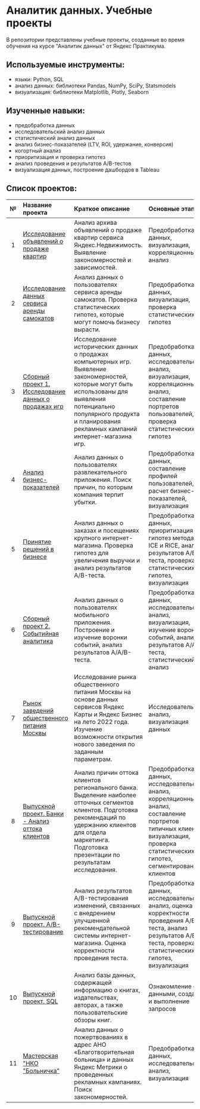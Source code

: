 # Аналитик данных. Учебные проекты
В репозитории представлены учебные проекты, созданные во время обучения на курсе "Аналитик данных" от Яндекс Практикума.  

## Используемые инструменты:
- языки: Python, SQL
- анализ данных: библиотеки Pandas, NumPy, SciPy, Statsmodels
- визуализация: библиотеки Matplotlib, Plotly, Seaborn

## Изученные навыки:
- предобработка данных
- исследовательский анализ данных
- статистический анализ данных
- анализ бизнес-показателей (LTV, ROI, удержание, конверсия)
- когортный анализ
- приоритизация и проверка гипотез
- анализ проведения и результатов A/B-тестов
- визуализация данных, построение дашбордов в Tableau

## Список проектов:

| №	| Название проекта   	| Краткое описание 	| Основные этапы  	| Используемые инструменты   	|
|:---:	|:---	|:---	|:---	|:---:	|
|1   	|[Исследование объявлений о продаже квартир]()  	| Анализ архива объявлений о продаже квартир сервиса Яндекс.Недвижимость. Выявление закономерностей и зависимостей.   	| Предобработка данных, визуализация, корреляционный анализ 	| `pandas` `matplotlib` 	|
|2   	|[Исследование данных сервиса аренды самокатов]()   	| Анализ данных о пользователях сервиса аренды самокатов. Проверка статистических гипотез, которые могут помочь бизнесу вырасти.  	| Предобработка данных, визуализация, проверка статистических гипотез  	|  `pandas` `matplotlib` `scipy.stats` `numpy` 	|
|3   	| [Сборный проект 1. Исследование данных о продажах игр]()  	|Исследование исторических данных о продажах компьютерных игр. Выявление закономерностей, которые могут быть использованы для выявления потенциально популярного продукта и планирования рекламных кампаний интернет-магазина игр.   	| Предобработка данных, исследовательский анализ, визуализация, корреляционный анализ, составление портретов пользователей, проверка статистических гипотез|`pandas` `matplotlib` `scipy.stats` `numpy`|
|4   	|[Анализ бизнес-показателей]() 	| Анализ данных о пользователях развлекательного приложения. Поиск причин, по которым компания терпит убытки.  	| Предобработка данных, составление профилей пользователей, расчет бизнес-показателей, визуализация  	| `pandas` `matplotlib` `numpy`   	|
|5   	| [Принятие решений в бизнесе]()  	|Анализ данных о заказах и посещениях крупного интернет-магазина. Проверка гипотез для увеличения выручки и анализ результатов A/B-теста.| Предобработка данных, приоритизация гипотез методами ICE и RICE, анализ результатов A/B-теста, проверка статистических гипотез, визуализация 	| `pandas` `matplotlib` `scipy.stats` `numpy`  	|
|6   	|[Сборный проект 2. Событийная аналитика]()| Анализ данных о пользователях мобильного приложения. Построение и изучение воронки событий, анализ результатов A/A/B-теста.  	| Предобработка данных, исследовательский анализ, визуализация, изучение воронки событий, анализ результатов A/A/B-теста, статистический анализ| `pandas` `matplotlib` `plotly` `scipy.stats` `numpy`|
|7   	|[Рынок заведений общественного питания Москвы]()|Исследование рынка общественного питания Москвы на основе данных сервисов Яндекс Карты и Яндекс Бизнес на лето 2022 года. Изучение возможности открытия нового заведения по заданным параметрам.| Исследовательский анализ, визуализация данных|`pandas` `numpy` `matplotlib` `plotly` `seaborn` `json` `folium` `missingno`|
|8   	|[Выпускной проект. Банки - Анализ оттока клиентов]()   	|Анализ причин оттока клиентов регионального банка. Выделение наиболее отточных сегментов клиентов. Подготовка рекомендаций по удержанию клиентов для отдела маркетинга. Подготовка презентации по результатам исследования.  	| Предобработка данных, исследовательский анализ, корреляционный анализ, составление портретов типичных клиентов, визуализация, проверка статистических гипотез, сегментирование клиентов|`pandas` `numpy` `matplotlib` `plotly` `seaborn` `scipy.stats` `missingno`|
|9   	|[Выпускной проект. A/B-тестирование]()|Анализ результатов A/B-тестирования изменений, связанных с внедрением улучшенной рекомендательной системы интернет-магазина. Оценка корректности проведения теста.| Предобработка данных, исследовательский  анализ, оценка корректности проведения А/В-теста, анализ результатов A/B-теста, проверка статистических гипотез, визуализация|`pandas` `numpy` `matplotlib` `plotly` `seaborn` `scipy.stats` `statsmodels` `missingno`|
|10   	|[Выпускной проект. SQL]()|Анализ базы данных, содержащей информацию о книгах, издательствах, авторах, а также пользовательские обзоры книг.| Ознакомление с данными, создание и выполнение запросов 	|  `pandas` `sqlalchemy` 	|
|11   	| [Мастерская "НКО "Больничка"]()  	|Анализ данных о пожертвованиях в адрес АНО «Благотворительная больница» и данных Яндекс Метрики о проведенных рекламных кампаниях. Поиск закономерностей.   	|  Предобработка данных, исследовательский анализ, визуализация 	|`pandas` `numpy` `matplotlib` `plotly` `seaborn` `missingno`|
